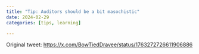 ```yaml
---
title: "Tip: Auditors should be a bit masochistic"
date: 2024-02-29
categories: [tips, learning]

---
```


Original tweet: https://x.com/BowTiedDravee/status/1763272726611906886

